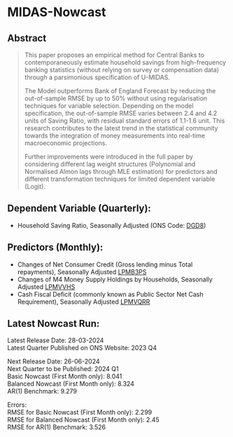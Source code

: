 # MIDAS-Nowcast
## Abstract
> This paper proposes an empirical method for Central Banks to contemporaneously estimate household savings from high-frequency banking statistics (without relying on survey or compensation data) through a parsimonious specification of U-MIDAS.
>
>  The Model outperforms Bank of England Forecast by reducing the out-of-sample RMSE by up to 50% without using regularisation techniques for variable selection. Depending on the model specification, the out-of-sample RMSE varies between 2.4 and 4.2 units of Saving Ratio, with residual standard errors of 1.1-1.6 unit. This research contributes to the latest trend in the statistical community towards the integration of money measurements into real-time macroeconomic projections.
>
> Further improvements were introduced in the full paper by considering different lag weight structures (Polynomial and Normalised Almon lags through MLE estimation) for predictors and different transformation techniques for limited dependent variable (Logit).

## Dependent Variable (Quarterly):
- Household Saving Ratio, Seasonally Adjusted (ONS Code: [DGD8](https://www.ons.gov.uk/economy/grossdomesticproductgdp/timeseries/dgd8/ukea))

## Predictors (Monthly):
- Changes of Net Consumer Credit (Gross lending minus Total repayments), Seasonally Adjusted [LPMB3PS](https://www.bankofengland.co.uk/boeapps/database/FromShowColumns.asp?Travel=&searchText=LPMB3PS)
- Changes of M4 Money Supply Holdings by Households, Seasonally Adjusted [LPMVVHS](https://www.bankofengland.co.uk/boeapps/database/FromShowColumns.asp?Travel=&searchText=LPMVVHS)
- Cash Fiscal Deficit (commonly known as Public Sector Net Cash Requirement), Seasonally Adjusted [LPMVQRR](https://www.bankofengland.co.uk/boeapps/database/FromShowColumns.asp?Travel=&searchText=LPMVQRR)

## Latest Nowcast Run:
Latest Release Date: 28-03-2024  
Latest Quarter Published on ONS Website: 2023 Q4  
  
Next Release Date: 26-06-2024  
Next Quarter to be Published: 2024 Q1  
Basic Nowcast (First Month only): 8.041  
Balanced Nowcast (First Month only): 8.324  
AR(1) Benchmark: 9.279  
  
Errors:  
RMSE for Basic Nowcast (First Month only): 2.299  
RMSE for Balanced Nowcast (First Month only): 2.45  
RMSE for AR(1) Benchmark: 3.526  

